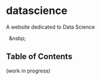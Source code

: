 # datascience
A website dedicated to Data Science

&nbsp;
&nsbp;


## Table of Contents

(work in progress)
